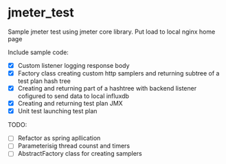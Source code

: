 # jmeter_test
Sample jmeter test using jmeter core library. Put load to local nginx home page

Include sample code:

- [x] Custom listener logging response body
- [x] Factory class creating custom http samplers and returning subtree of a test plan hash tree
- [x] Creating and returning part of a hashtree with backend listener cofigured to send data to local influxdb
- [x] Creating and returning test plan JMX
- [x] Unit test launching test plan

TODO: 
- [ ] Refactor as spring apllication
- [ ] Parameterisig thread counst and timers
- [ ] AbstractFactory class for creating samplers
